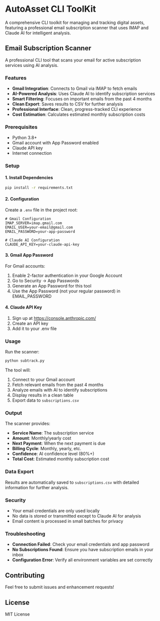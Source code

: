 # AutoAsset CLI ToolKit

A comprehensive CLI toolkit for managing and tracking digital assets, featuring a professional email subscription scanner that uses IMAP and Claude AI for intelligent analysis.

## Email Subscription Scanner

A professional CLI tool that scans your email for active subscription services using AI analysis.

### Features

- **Gmail Integration**: Connects to Gmail via IMAP to fetch emails
- **AI-Powered Analysis**: Uses Claude AI to identify subscription services
- **Smart Filtering**: Focuses on important emails from the past 4 months
- **Clean Export**: Saves results to CSV for further analysis
- **Professional Interface**: Clean, progress-tracked CLI experience
- **Cost Estimation**: Calculates estimated monthly subscription costs

### Prerequisites

- Python 3.8+
- Gmail account with App Password enabled  
- Claude API key
- Internet connection

### Setup

#### 1. Install Dependencies

```bash
pip install -r requirements.txt
```

#### 2. Configuration

Create a `.env` file in the project root:

```env
# Gmail Configuration
IMAP_SERVER=imap.gmail.com
EMAIL_USER=your-email@gmail.com
EMAIL_PASSWORD=your-app-password

# Claude AI Configuration
CLAUDE_API_KEY=your-claude-api-key
```

#### 3. Gmail App Password

For Gmail accounts:
1. Enable 2-factor authentication in your Google Account
2. Go to Security → App Passwords
3. Generate an App Password for this tool
4. Use the App Password (not your regular password) in EMAIL_PASSWORD

#### 4. Claude API Key

1. Sign up at https://console.anthropic.com/
2. Create an API key
3. Add it to your .env file

### Usage

Run the scanner:

```bash
python subtrack.py
```

The tool will:
1. Connect to your Gmail account
2. Fetch relevant emails from the past 4 months
3. Analyze emails with AI to identify subscriptions
4. Display results in a clean table
5. Export data to `subscriptions.csv`

### Output

The scanner provides:
- **Service Name**: The subscription service
- **Amount**: Monthly/yearly cost
- **Next Payment**: When the next payment is due
- **Billing Cycle**: Monthly, yearly, etc.
- **Confidence**: AI confidence level (80%+)
- **Total Cost**: Estimated monthly subscription cost

### Data Export

Results are automatically saved to `subscriptions.csv` with detailed information for further analysis.

### Security

- Your email credentials are only used locally
- No data is stored or transmitted except to Claude AI for analysis
- Email content is processed in small batches for privacy

### Troubleshooting

- **Connection Failed**: Check your email credentials and app password
- **No Subscriptions Found**: Ensure you have subscription emails in your inbox
- **Configuration Error**: Verify all environment variables are set correctly

## Contributing

Feel free to submit issues and enhancement requests!

## License

MIT License